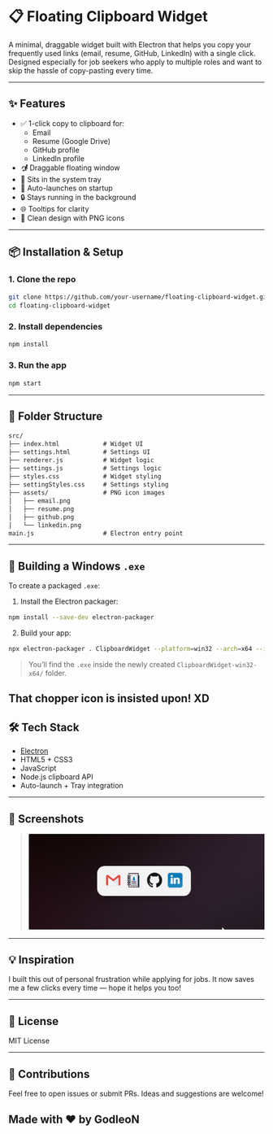 # 📋 Floating Clipboard Widget

A minimal, draggable widget built with Electron that helps you copy your frequently used links (email, resume, GitHub, LinkedIn) with a single click. Designed especially for job seekers who apply to multiple roles and want to skip the hassle of copy-pasting every time.

&#x20;

---

## ✨ Features

- ✅ 1-click copy to clipboard for:
  - Email
  - Resume (Google Drive)
  - GitHub profile
  - LinkedIn profile
- 🮲 Draggable floating window
- 🧰 Sits in the system tray
- 🔀 Auto-launches on startup
- 🔒 Stays running in the background
- 🌐 Tooltips for clarity
- 🎨 Clean design with PNG icons

---

## 📦 Installation & Setup

### 1. Clone the repo

```bash
git clone https://github.com/your-username/floating-clipboard-widget.git
cd floating-clipboard-widget
```

### 2. Install dependencies

```bash
npm install
```

### 3. Run the app

```bash
npm start
```

---

## 📁 Folder Structure

```
src/
├── index.html            # Widget UI
├── settings.html         # Settings UI
├── renderer.js           # Widget logic
├── settings.js           # Settings logic
├── styles.css            # Widget styling
├── settingStyles.css     # Settings styling
├── assets/               # PNG icon images
│   ├── email.png
│   ├── resume.png
│   ├── github.png
│   └── linkedin.png
main.js                   # Electron entry point
```

---

## 🔧 Building a Windows `.exe`

To create a packaged `.exe`:

1. Install the Electron packager:

```bash
npm install --save-dev electron-packager
```

2. Build your app:

```bash
npx electron-packager . ClipboardWidget --platform=win32 --arch=x64 --icon=src/assets/chopper.ico --overwrite
```

> You’ll find the `.exe` inside the newly created `ClipboardWidget-win32-x64/` folder.

## That chopper icon is insisted upon! XD

## 🛠 Tech Stack

- [Electron](https://www.electronjs.org/)
- HTML5 + CSS3
- JavaScript
- Node.js clipboard API
- Auto-launch + Tray integration

---

## 📸 Screenshots

> ![Widget Demo](demo.gif)

---

## 💡 Inspiration

I built this out of personal frustration while applying for jobs. It now saves me a few clicks every time — hope it helps you too!

---

## 📄 License

MIT License

---

## 🙌 Contributions

Feel free to open issues or submit PRs. Ideas and suggestions are welcome!

## Made with ❤️ by GodleoN 
